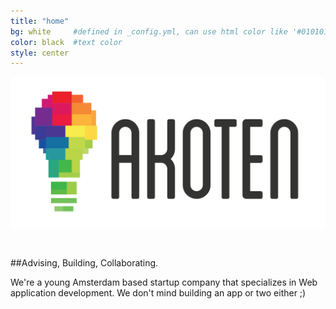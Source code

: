 ```yaml
---
title: "home"
bg: white     #defined in _config.yml, can use html color like '#010101'
color: black  #text color
style: center
---
```

![img/Voorkant.png](img/with-name-transparent-bg.png)

<br>

##Advising, Building, Collaborating.

 We're a young Amsterdam based startup company that specializes in Web application development. We don't mind building an app or two either ;)